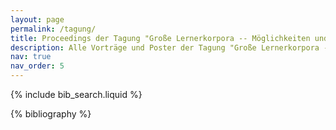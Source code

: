 ```yaml
---
layout: page
permalink: /tagung/
title: Proceedings der Tagung "Große Lernerkorpora -- Möglichkeiten und Grenzen"
description: Alle Vorträge und Poster der Tagung "Große Lernerkorpora -- Möglichkeiten und Grenzen" (24.-25.9.2025)
nav: true
nav_order: 5
---
```


<!-- _pages/tagung.md -->

<!-- Bibsearch Feature -->

{% include bib_search.liquid %}

<div class="publications">

{% bibliography %}

</div>
